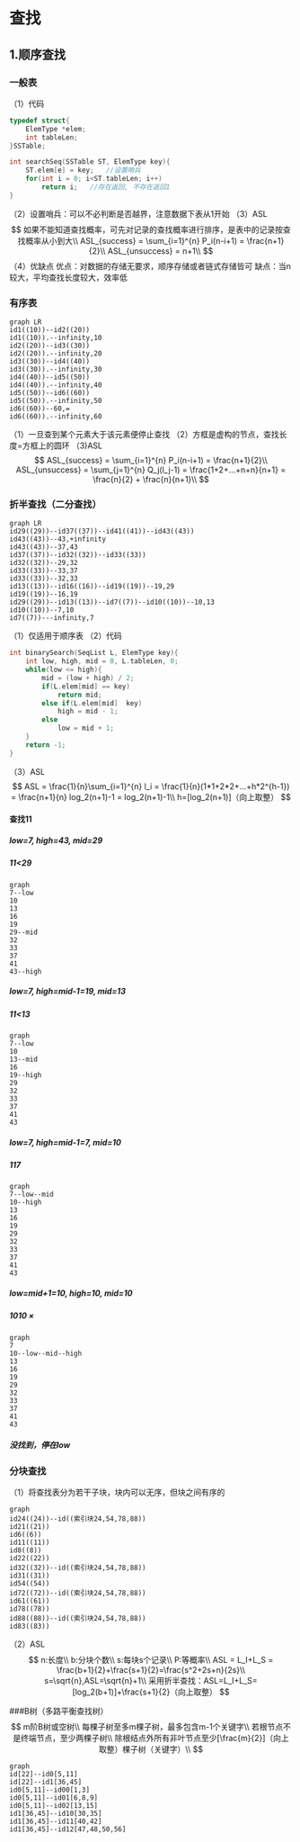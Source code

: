 # 查找
## 1.顺序查找
### 一般表
（1）代码
```c++
typedef struct{
    ElemType *elem;
    int tableLen;
}SSTable;

int searchSeq(SSTable ST, ElemType key){
    ST.elem[e] = key;   //设置哨兵
    for(int i = 0; i<ST.tableLen; i++)
        return i;   //存在返回, 不存在返回1
}
```
（2）设置哨兵：可以不必判断是否越界，注意数据下表从1开始
（3）ASL
$$
如果不能知道查找概率，可先对记录的查找概率进行排序，是表中的记录按查找概率从小到大\\
ASL_{success} = \sum_{i=1}^{n} P_i(n-i+1) = \frac{n+1}{2}\\
ASL_{unsuccess} = n+1\\
$$
（4）优缺点
优点：对数据的存储无要求，顺序存储或者链式存储皆可
缺点：当n较大，平均查找长度较大，效率低

### 有序表

```mermaid
graph LR
id1((10))--id2((20))
id1((10)).--infinity,10
id2((20))--id3((30))
id2((20)).--infinity,20
id3((30))--id4((40))
id3((30)).--infinity,30
id4((40))--id5((50))
id4((40)).--infinity,40
id5((50))--id6((60))
id5((50)).--infinity,50
id6((60))--60,=
id6((60)).--infinity,60
```
（1）一旦查到某个元素大于该元素便停止查找
（2）方框是虚构的节点，查找长度=方框上的圆环
（3)ASL
$$
ASL_{success} = \sum_{i=1}^{n} P_i(n-i+1) = \frac{n+1}{2}\\
ASL_{unsuccess} = \sum_{j=1}^{n} Q_j(l_j-1) =  \frac{1+2+...+n+n}{n+1} = \frac{n}{2} +  \frac{n}{n+1}\\
$$

### 折半查找（二分查找）
```mermaid
graph LR
id29((29))--id37((37))--id41((41))--id43((43))
id43((43))--43,+infinity
id43((43))--37,43
id37((37))--id32((32))--id33((33))
id32((32))--29,32
id33((33))--33,37
id33((33))--32,33
id13((13))--id16((16))--id19((19))--19,29
id19((19))--16,19
id29((29))--id13((13))--id7((7))--id10((10))--10,13
id10((10))--7,10
id7((7))---infinity,7
```
（1）仅适用于顺序表
（2）代码
```c++
int binarySearch(SeqList L, ElemType key){
    int low, high, mid = 0, L.tableLen, 0;
    while(low <= high){
        mid = (low + high) / 2;
        if(L.elem[mid] == key)
            return mid;
        else if(L.elem[mid]  key)
            high = mid - 1;
        else
            low = mid + 1;
    }
    return -1;
}
```
（3）ASL
$$
ASL = \frac{1}{n}\sum_{i=1}^{n} l_i = \frac{1}{n}(1*1+2*2+...+h*2^{h-1}) = \frac{n+1}{n} log_2(n+1)-1 = log_2(n+1)-1\\
h=[log_2(n+1)]（向上取整）
$$
#### 查找11
##### low=7, high=43, mid=29
##### 11<29
```mermaid
graph 
7--low
10
13
16
19
29--mid
32
33
37
41
43--high

```
##### low=7, high=mid-1=19, mid=13
##### 11<13
```mermaid
graph 
7--low
10
13--mid
16
19--high
29
32
33
37
41
43

```

##### low=7, high=mid-1=7, mid=10
##### 117
```mermaid
graph 
7--low--mid
10--high
13
16
19
29
32
33
37
41
43

```
##### low=mid+1=10, high=10, mid=10
##### 1010 ×
```mermaid
graph 
7
10--low--mid--high
13
16
19
29
32
33
37
41
43

```
##### 没找到，停在low
### 分块查找
（1）将查找表分为若干子块，块内可以无序，但块之间有序的

```mermaid
graph 
id24((24))--id((索引块24,54,78,88))
id21((21))
id6((6))
id11((11))
id8((8))
id22((22))
id32((32))--id((索引块24,54,78,88))
id31((31))
id54((54))
id72((72))--id((索引块24,54,78,88))
id61((61))
id78((78))
id88((88))--id((索引块24,54,78,88))
id83((83))

```
（2）ASL
$$
n:长度\\
b:分块个数\\
s:每块s个记录\\
P:等概率\\
ASL = L_I+L_S = \frac{b+1}{2}+\frac{s+1}{2}=\frac{s^2+2s+n}{2s}\\
s=\sqrt{n},ASL=\sqrt{n}+1\\
采用折半查找：ASL=L_I+L_S=[log_2(b+1)]+\frac{s+1}{2}（向上取整）
$$

###B树（多路平衡查找树）
$$
m阶B树或空树\\
每棵子树至多m棵子树，最多包含m-1个关键字\\
若根节点不是终端节点，至少两棵子树\\
除根结点外所有非叶节点至少[\frac{m}{2}]（向上取整）棵子树（关键字）\\
$$

```mermaid
graph 
id[22]--id0[5,11]
id[22]--id1[36,45]
id0[5,11]--id00[1,3]
id0[5,11]--id01[6,8,9]
id0[5,11]--id02[13,15]
id1[36,45]--id10[30,35]
id1[36,45]--id11[40,42]
id1[36,45]--id12[47,48,50,56]
```